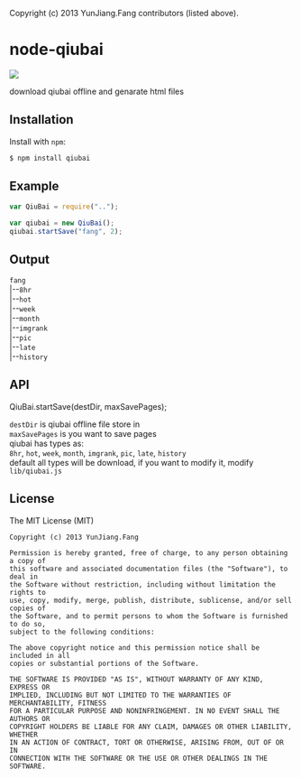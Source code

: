 Copyright (c) 2013 YunJiang.Fang contributors (listed above).

node-qiubai
===========
![](http://pic27.nipic.com/20130304/2045591_114304202119_2.jpg)

download qiubai offline and genarate html files

Installation
------------

Install with `npm`:

``` bash
$ npm install qiubai
```

Example
-------

``` js
var QiuBai = require("..");

var qiubai = new QiuBai();
qiubai.startSave("fang", 2);
```

Output
-------
`fang`<br />
|--`8hr`<br />
|--`hot`<br />
|--`week`<br />
|--`month`<br />
|--`imgrank`<br />
|--`pic`<br />
|--`late`<br />
|--`history`<br />

API
-------
QiuBai.startSave(destDir, maxSavePages);<br />

`destDir` is qiubai offline file store in<br />
`maxSavePages` is you want to save pages<br />
qiubai has types as:<br />
`8hr`, `hot`, `week`, `month`, `imgrank`, `pic`, `late`, `history`<br />
default all types will be download, if you want to modify it, modify `lib/qiubai.js`<br />

License
-------
The MIT License (MIT)

	Copyright (c) 2013 YunJiang.Fang

	Permission is hereby granted, free of charge, to any person obtaining a copy of
	this software and associated documentation files (the "Software"), to deal in
	the Software without restriction, including without limitation the rights to
	use, copy, modify, merge, publish, distribute, sublicense, and/or sell copies of
	the Software, and to permit persons to whom the Software is furnished to do so, 
	subject to the following conditions:

	The above copyright notice and this permission notice shall be included in all 
	copies or substantial portions of the Software.

	THE SOFTWARE IS PROVIDED "AS IS", WITHOUT WARRANTY OF ANY KIND, EXPRESS OR
	IMPLIED, INCLUDING BUT NOT LIMITED TO THE WARRANTIES OF MERCHANTABILITY, FITNESS
	FOR A PARTICULAR PURPOSE AND NONINFRINGEMENT. IN NO EVENT SHALL THE AUTHORS OR
	COPYRIGHT HOLDERS BE LIABLE FOR ANY CLAIM, DAMAGES OR OTHER LIABILITY, WHETHER
	IN AN ACTION OF CONTRACT, TORT OR OTHERWISE, ARISING FROM, OUT OF OR IN
	CONNECTION WITH THE SOFTWARE OR THE USE OR OTHER DEALINGS IN THE SOFTWARE.

